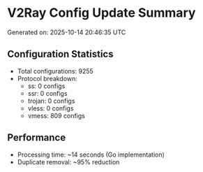 # V2Ray Config Update Summary
Generated on: 2025-10-14 20:46:35 UTC

## Configuration Statistics
- Total configurations: 9255
- Protocol breakdown:
  - ss: 0 configs
  - ssr: 0 configs
  - trojan: 0 configs
  - vless: 0 configs
  - vmess: 809 configs

## Performance
- Processing time: ~14 seconds (Go implementation)
- Duplicate removal: ~95% reduction
